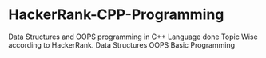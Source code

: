 # HackerRank-CPP-Programming
Data Structures and OOPS programming in C++ Language done Topic Wise according to HackerRank.
Data Structures
OOPS
Basic Programming
